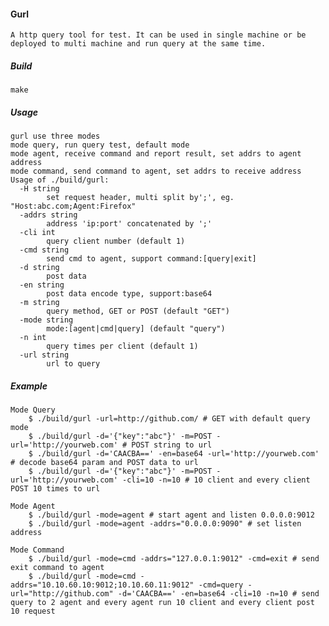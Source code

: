 #### Gurl
	A http query tool for test. It can be used in single machine or be deployed to multi machine and run query at the same time.

##### Build
	make
##### Usage
	gurl use three modes 
	mode query, run query test, default mode
	mode agent, receive command and report result, set addrs to agent address
	mode command, send command to agent, set addrs to receive address
	Usage of ./build/gurl:
	  -H string
        	set request header, multi split by';', eg. "Host:abc.com;Agent:Firefox"
	  -addrs string
	    	address 'ip:port' concatenated by ';'
	  -cli int
	    	query client number (default 1)
	  -cmd string
	    	send cmd to agent, support command:[query|exit]
	  -d string
	    	post data
	  -en string
	    	post data encode type, support:base64
	  -m string
	    	query method, GET or POST (default "GET")
	  -mode string
	    	mode:[agent|cmd|query] (default "query")
	  -n int
	    	query times per client (default 1)
	  -url string
	    	url to query
##### Example
	Mode Query
		$ ./build/gurl -url=http://github.com/ # GET with default query mode
		$ ./build/gurl -d='{"key":"abc"}' -m=POST -url='http://yourweb.com' # POST string to url
		$ ./build/gurl -d='CAACBA==' -en=base64 -url='http://yourweb.com' # decode base64 param and POST data to url
		$ ./build/gurl -d='{"key":"abc"}' -m=POST -url='http://yourweb.com' -cli=10 -n=10 # 10 client and every client POST 10 times to url
		
	Mode Agent
		$ ./build/gurl -mode=agent # start agent and listen 0.0.0.0:9012
		$ ./build/gurl -mode=agent -addrs="0.0.0.0:9090" # set listen address
		
	Mode Command
		$ ./build/gurl -mode=cmd -addrs="127.0.0.1:9012" -cmd=exit # send exit command to agent
		$ ./build/gurl -mode=cmd -addrs="10.10.60.10:9012;10.10.60.11:9012" -cmd=query -url="http://github.com" -d='CAACBA==' -en=base64 -cli=10 -n=10 # send query to 2 agent and every agent run 10 client and every client post 10 request
